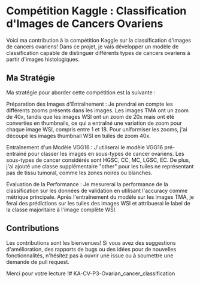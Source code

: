 # Compétition Kaggle : Classification d'Images de Cancers Ovariens
Voici ma contribution à la compétition Kaggle sur la classification d'images de cancers ovariens! Dans ce projet, je vais développer un modèle de classification capable de distinguer différents types de cancers ovariens à partir d'images histologiques.

## Ma Stratégie
Ma stratégie pour aborder cette compétition est la suivante :

Préparation des Images d'Entraînement : Je prendrai en compte les différents zooms présents dans les images. Les images TMA ont un zoom de 40x, tandis que les images WSI ont un zoom de 20x mais ont été converties en thumbnails, ce qui a entraîné une variation de zoom pour chaque image WSI, compris entre 1 et 18. Pour uniformiser les zooms, j'ai découpé les images thumbnail WSI en tuiles de zoom 40x.

Entraînement d'un Modèle VGG16 : J'utiliserai le modèle VGG16 pré-entrainé pour classer les images en sous-types de cancer ovariens. Les sous-types de cancer considérés sont HGSC, CC, MC, LGSC, EC. De plus, j'ai ajouté une classe supplémentaire "other" pour les tuiles ne représentant pas de tissu tumoral, comme les zones noires ou blanches.

Évaluation de la Performance : Je mesurerai la performance de la classification sur les données de validation en utilisant l'accuracy comme métrique principale. Après l'entraînement du modèle sur les images TMA, je ferai des prédictions sur les tuiles des images WSI et attribuerai le label de la classe majoritaire à l'image complète WSI.

## Contributions
Les contributions sont les bienvenues! Si vous avez des suggestions d'amélioration, des rapports de bugs ou des idées pour de nouvelles fonctionnalités, n'hésitez pas à ouvrir une issue ou à soumettre une demande de pull request.

Merci pour votre lecture !# KA-CV-P3-Ovarian_cancer_classification
